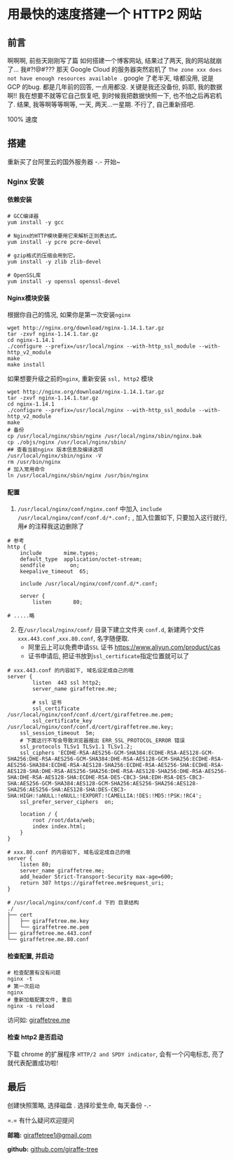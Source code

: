 # 用最快的速度搭建一个 HTTP2 网站

## 前言

啊啊啊, 前些天刚刚写了篇 如何搭建一个博客网站, 结果过了两天, 我的网站就崩了… 我#?!@#??? 那天 Google Cloud 的服务器突然宕机了 `The zone xxx does not have enough resources available `. google 了老半天, 啥都没用, 说是 GCP 的bug. 都是几年前的回答, 一点用都没. 关键是我还没备份, 妈耶, 我的数据啊!! 我在想要不就等它自己恢复吧, 到时候我把数据快照一下, 也不怕之后再宕机了. 结果, 我等啊等等啊等, 一天, 两天…一星期. 不行了, 自己重新搭吧.

100% 速度

## 搭建

重新买了台阿里云的国外服务器 -.- 开始~

### Nginx 安装

#### 依赖安装

```shell
# GCC编译器 
yum install -y gcc

# Nginx的HTTP模块要用它来解析正则表达式。
yum install -y pcre pcre-devel 

# gzip格式的压缩会用到它。
yum install -y zlib zlib-devel

# OpenSSL库
yum install -y openssl openssl-devel
```

#### Nginx模块安装

根据你自己的情况, 如果你是第一次安装`nginx`

```shell
wget http://nginx.org/download/nginx-1.14.1.tar.gz
tar -zxvf nginx-1.14.1.tar.gz
cd nginx-1.14.1
./configure --prefix=/usr/local/nginx --with-http_ssl_module --with-http_v2_module
make
make install
```

如果想要升级之前的`nginx`, 重新安装 `ssl, http2` 模块

```shell
wget http://nginx.org/download/nginx-1.14.1.tar.gz
tar -zxvf nginx-1.14.1.tar.gz
cd nginx-1.14.1
./configure --prefix=/usr/local/nginx --with-http_ssl_module --with-http_v2_module
make
# 备份
cp /usr/local/nginx/sbin/nginx /usr/local/nginx/sbin/nginx.bak
cp ./objs/nginx /usr/local/nginx/sbin/
## 查看当前nginx 版本信息及编译选项
/usr/local/nginx/sbin/nginx -V
rm /usr/bin/nginx
# 加入常用命令
ln /usr/local/nginx/sbin/nginx /usr/bin/nginx
```

#### 配置

1. `/usr/local/nginx/conf/nginx.conf` 中加入 `include /usr/local/nginx/conf/conf.d/*.conf;` , 加入位置如下, 只要加入这行就行, 用`#` 的注释我这边删除了

```nginx
# 参考
http {
    include       mime.types;
    default_type  application/octet-stream;
    sendfile        on;
    keepalive_timeout  65;

    include /usr/local/nginx/conf/conf.d/*.conf;
    
    server {
        listen       80;

# .....略
```

2. 在`/usr/local/nginx/conf/` 目录下建立文件夹 `conf.d`, 新建两个文件 `xxx.443.conf` ,`xxx.80.conf`, 名字随便取.
   - 阿里云上可以免费申请`SSL` 证书 https://www.aliyun.com/product/cas
   - 证书申请后, 把证书放到`ssl_certificate`指定位置就可以了

```nginx
# xxx.443.conf 的内容如下, 域名设定成自己的哦
server {
        listen  443 ssl http2;
        server_name giraffetree.me;
        
    	# ssl 证书
        ssl_certificate      /usr/local/nginx/conf/conf.d/cert/giraffetree.me.pem;
        ssl_certificate_key  /usr/local/nginx/conf/conf.d/cert/giraffetree.me.key;
    ssl_session_timeout  5m;
    # 下面这行不写会导致浏览器报出 ERR_SSL_PROTOCOL_ERROR 错误
	ssl_protocols TLSv1 TLSv1.1 TLSv1.2;
	ssl_ciphers 'ECDHE-RSA-AES256-GCM-SHA384:ECDHE-RSA-AES128-GCM-SHA256:DHE-RSA-AES256-GCM-SHA384:DHE-RSA-AES128-GCM-SHA256:ECDHE-RSA-AES256-SHA384:ECDHE-RSA-AES128-SHA256:ECDHE-RSA-AES256-SHA:ECDHE-RSA-AES128-SHA:DHE-RSA-AES256-SHA256:DHE-RSA-AES128-SHA256:DHE-RSA-AES256-SHA:DHE-RSA-AES128-SHA:ECDHE-RSA-DES-CBC3-SHA:EDH-RSA-DES-CBC3-SHA:AES256-GCM-SHA384:AES128-GCM-SHA256:AES256-SHA256:AES128-SHA256:AES256-SHA:AES128-SHA:DES-CBC3-SHA:HIGH:!aNULL:!eNULL:!EXPORT:!CAMELLIA:!DES:!MD5:!PSK:!RC4';
	ssl_prefer_server_ciphers  on;	

	location / {
	    root /root/data/web;
	    index index.html;
	}
}
```

```nginx
# xxx.80.conf 的内容如下, 域名设定成自己的哦
server {
	listen 80;
	server_name giraffetree.me;
	add_header Strict-Transport-Security max-age=600;
	return 307 https://giraffetree.me$request_uri;
}
```

```shell
# /usr/local/nginx/conf/conf.d 下的 目录结构
./
├── cert
│   ├── giraffetree.me.key
│   └── giraffetree.me.pem
├── giraffetree.me.443.conf
└── giraffetree.me.80.conf

```

#### 检查配置, 并启动

```shell
# 检查配置有没有问题
nginx -t
# 第一次启动
nginx
# 重新加载配置文件, 重启
nginx -s reload
```

访问如: [giraffetree.me](https://giraffetree.me)

#### 检查 http2 是否启动

下载 chrome 的扩展程序 `HTTP/2 and SPDY indicator`, 会有一个闪电标志, 亮了就代表配置成功啦! 

## 最后

创建快照策略, 选择磁盘 .  选择珍爱生命, 每天备份  -.-



 =.= 有什么疑问欢迎提问

**邮箱:** giraffetree1@gmail.com

**github:** [github.com/giraffe-tree](https://github.com/giraffe-tree)

